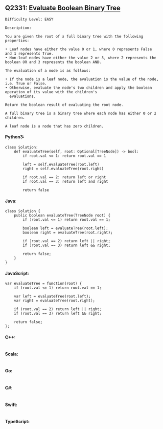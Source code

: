 ## Q2331: [Evaluate Boolean Binary Tree](https://leetcode.com/problems/evaluate-boolean-binary-tree/)

```
Difficulty Level: EASY
```

```
Description:

You are given the root of a full binary tree with the following properties:

• Leaf nodes have either the value 0 or 1, where 0 represents False and 1 represents True.
• Non-leaf nodes have either the value 2 or 3, where 2 represents the boolean OR and 3 represents the boolean AND.

The evaluation of a node is as follows:

• If the node is a leaf node, the evaluation is the value of the node, i.e. True or False.
• Otherwise, evaluate the node's two children and apply the boolean operation of its value with the children's
  evaluations.

Return the boolean result of evaluating the root node.

A full binary tree is a binary tree where each node has either 0 or 2 children.

A leaf node is a node that has zero children.
```

#### Python3:

```
class Solution:
    def evaluateTree(self, root: Optional[TreeNode]) -> bool:
        if root.val <= 1: return root.val == 1

        left = self.evaluateTree(root.left)
        right = self.evaluateTree(root.right)

        if root.val == 2: return left or right
        if root.val == 3: return left and right

        return false
```

#### Java:

```
class Solution {
    public boolean evaluateTree(TreeNode root) {
        if (root.val <= 1) return root.val == 1;

        boolean left = evaluateTree(root.left);
        boolean right = evaluateTree(root.right);

        if (root.val == 2) return left || right;
        if (root.val == 3) return left && right;

        return false;
    }
}
```

#### JavaScript:

```
var evaluateTree = function(root) {
    if (root.val <= 1) return root.val == 1;

    var left = evaluateTree(root.left);
    var right = evaluateTree(root.right);

    if (root.val == 2) return left || right;
    if (root.val == 3) return left && right;

    return false;
};
```

#### C++:

```

```

#### Scala:

```

```

#### Go:

```

```

#### C#:

```

```

#### Swift:

```

```

#### TypeScript:

```

```